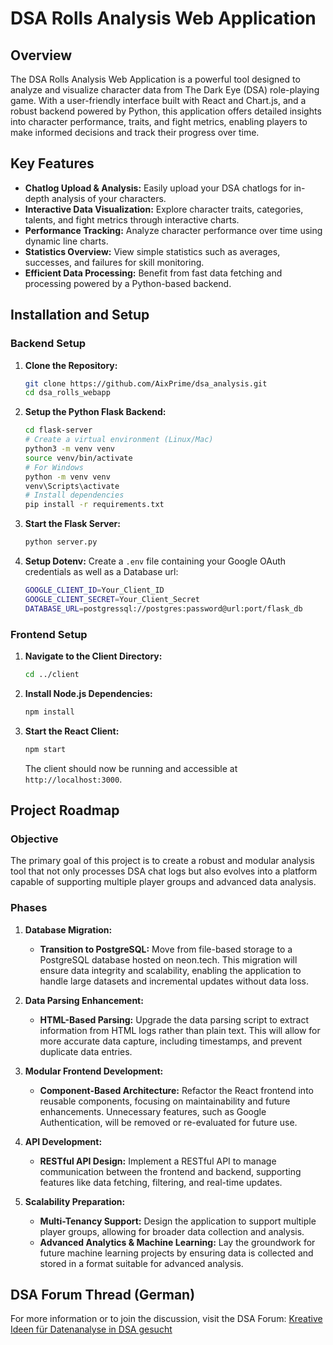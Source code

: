 # DSA Rolls Analysis Web Application

## Overview

The DSA Rolls Analysis Web Application is a powerful tool designed to analyze and visualize character data from The Dark Eye (DSA) role-playing game. With a user-friendly interface built with React and Chart.js, and a robust backend powered by Python, this application offers detailed insights into character performance, traits, and fight metrics, enabling players to make informed decisions and track their progress over time.

## Key Features

- **Chatlog Upload & Analysis:** Easily upload your DSA chatlogs for in-depth analysis of your characters.
- **Interactive Data Visualization:** Explore character traits, categories, talents, and fight metrics through interactive charts.
- **Performance Tracking:** Analyze character performance over time using dynamic line charts.
- **Statistics Overview:** View simple statistics such as averages, successes, and failures for skill monitoring.
- **Efficient Data Processing:** Benefit from fast data fetching and processing powered by a Python-based backend.

## Installation and Setup

### Backend Setup

1. **Clone the Repository:**

   ```bash
   git clone https://github.com/AixPrime/dsa_analysis.git
   cd dsa_rolls_webapp
   ```

2. **Setup the Python Flask Backend:**

   ```bash
   cd flask-server
   # Create a virtual environment (Linux/Mac)
   python3 -m venv venv
   source venv/bin/activate
   # For Windows
   python -m venv venv
   venv\Scripts\activate
   # Install dependencies
   pip install -r requirements.txt
   ```

3. **Start the Flask Server:**

   ```bash
   python server.py
   ```

4. **Setup Dotenv:**
   Create a `.env` file containing your Google OAuth credentials as well as a Database url:
   ```bash
   GOOGLE_CLIENT_ID=Your_Client_ID
   GOOGLE_CLIENT_SECRET=Your_Client_Secret
   DATABASE_URL=postgressql://postgres:password@url:port/flask_db
   ```

### Frontend Setup

1. **Navigate to the Client Directory:**

   ```bash
   cd ../client
   ```

2. **Install Node.js Dependencies:**

   ```bash
   npm install
   ```

3. **Start the React Client:**

   ```bash
   npm start
   ```

   The client should now be running and accessible at `http://localhost:3000`.

## Project Roadmap

### Objective

The primary goal of this project is to create a robust and modular analysis tool that not only processes DSA chat logs but also evolves into a platform capable of supporting multiple player groups and advanced data analysis.

### Phases

1. **Database Migration:**

   - **Transition to PostgreSQL:** Move from file-based storage to a PostgreSQL database hosted on neon.tech. This migration will ensure data integrity and scalability, enabling the application to handle large datasets and incremental updates without data loss.

2. **Data Parsing Enhancement:**

   - **HTML-Based Parsing:** Upgrade the data parsing script to extract information from HTML logs rather than plain text. This will allow for more accurate data capture, including timestamps, and prevent duplicate data entries.

3. **Modular Frontend Development:**

   - **Component-Based Architecture:** Refactor the React frontend into reusable components, focusing on maintainability and future enhancements. Unnecessary features, such as Google Authentication, will be removed or re-evaluated for future use.

4. **API Development:**

   - **RESTful API Design:** Implement a RESTful API to manage communication between the frontend and backend, supporting features like data fetching, filtering, and real-time updates.

5. **Scalability Preparation:**
   - **Multi-Tenancy Support:** Design the application to support multiple player groups, allowing for broader data collection and analysis.
   - **Advanced Analytics & Machine Learning:** Lay the groundwork for future machine learning projects by ensuring data is collected and stored in a format suitable for advanced analysis.

## DSA Forum Thread (German)

For more information or to join the discussion, visit the DSA Forum: [Kreative Ideen für Datenanalyse in DSA gesucht](https://dsaforum.de/viewtopic.php?p=2130810&sid=35430a31d27d49c3c592265d31acf1e0#p2130810)
